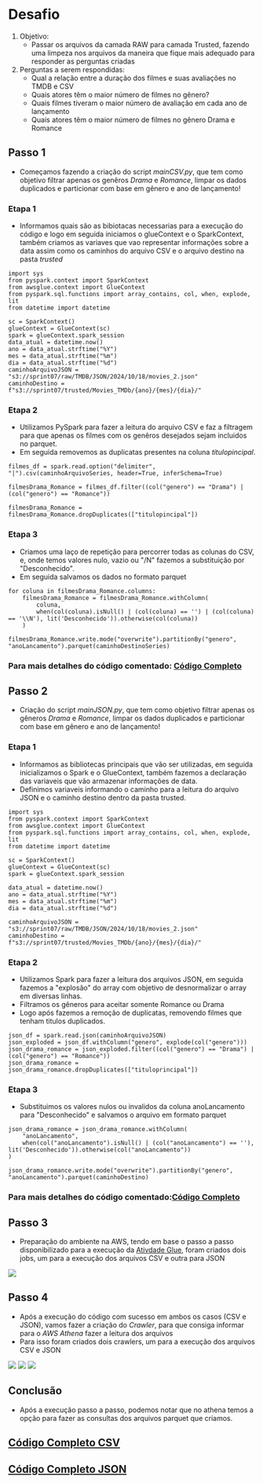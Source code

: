 # **Desafio**
1. Objetivo: 
    - Passar os arquivos da camada RAW para camada Trusted, fazendo uma limpeza nos arquivos da maneira que fique mais adequado para responder as perguntas criadas
2. Perguntas a serem respondidas: 
    - Qual a relação entre a duração dos filmes e suas avaliações no TMDB e CSV
    - Quais atores têm o maior número de filmes no gênero? 
    - Quais filmes tiveram o maior número de avaliação em cada ano de lançamento
    - Quais atores têm o maior número de filmes no gênero Drama e Romance

## Passo 1
- Começamos fazendo a criação do script *mainCSV.py*, que tem como objetivo filtrar apenas os genêros *Drama* e *Romance*, limpar os dados duplicados e particionar com base em gênero e ano de lançamento!

### Etapa 1
- Informamos quais são as bibiotacas necessarias para a execução do código e logo em seguida iniciamos o glueContext e o SparkContext, também criamos as variaves que vao representar informações sobre a data assim como os caminhos do arquivo CSV e o arquivo destino na pasta *trusted*
```
import sys
from pyspark.context import SparkContext
from awsglue.context import GlueContext
from pyspark.sql.functions import array_contains, col, when, explode, lit
from datetime import datetime

sc = SparkContext()
glueContext = GlueContext(sc)
spark = glueContext.spark_session
data_atual = datetime.now()
ano = data_atual.strftime("%Y")
mes = data_atual.strftime("%m")
dia = data_atual.strftime("%d")
caminhoArquivoJSON = "s3://sprint07/raw/TMDB/JSON/2024/10/18/movies_2.json"
caminhoDestino = f"s3://sprint07/trusted/Movies_TMDb/{ano}/{mes}/{dia}/"
```

### Etapa 2
- Utilizamos PySpark para fazer a leitura do arquivo CSV e faz a filtragem para que apenas os filmes com os genêros desejados sejam incluidos no parquet.
- Em seguida removemos as duplicatas presentes na coluna *titulopincipal*.
```
filmes_df = spark.read.option("delimiter", "|").csv(caminhoArquivoSeries, header=True, inferSchema=True)

filmesDrama_Romance = filmes_df.filter((col("genero") == "Drama") | (col("genero") == "Romance"))

filmesDrama_Romance = filmesDrama_Romance.dropDuplicates(["titulopincipal"])
```

### Etapa 3
- Criamos uma laço de repetição para percorrer todas as colunas do CSV, e, onde temos valores nulo, vazio ou "/N" fazemos a substituição por "Desconhecido".
- Em seguida salvamos os dados no formato parquet
```
for coluna in filmesDrama_Romance.columns:
    filmesDrama_Romance = filmesDrama_Romance.withColumn(
        coluna,
        when(col(coluna).isNull() | (col(coluna) == '') | (col(coluna) == '\\N'), lit('Desconhecido')).otherwise(col(coluna))
    )

filmesDrama_Romance.write.mode("overwrite").partitionBy("genero", "anoLancamento").parquet(caminhoDestinoSeries)
```
### Para mais detalhes do código comentado: [Código Completo](./mainCSV.py)

## Passo 2
- Criação do script *mainJSON.py*, que tem como objetivo filtrar apenas os gêneros *Drama* e *Romance*, limpar os dados duplicados e particionar com base em gênero e ano de lançamento!

### Etapa 1
- Informamos as bibliotecas principais que vão ser utilizadas, em seguida inicializamos o Spark e o GlueContext, também fazemos a declaração das variaveis que vão armazenar informações de data.
- Definimos variaveis informando o caminho para a leitura do arquivo JSON e o caminho destino dentro da pasta trusted.
```
import sys
from pyspark.context import SparkContext
from awsglue.context import GlueContext
from pyspark.sql.functions import array_contains, col, when, explode, lit
from datetime import datetime

sc = SparkContext()
glueContext = GlueContext(sc)
spark = glueContext.spark_session

data_atual = datetime.now()
ano = data_atual.strftime("%Y")
mes = data_atual.strftime("%m")
dia = data_atual.strftime("%d")

caminhoArquivoJSON = "s3://sprint07/raw/TMDB/JSON/2024/10/18/movies_2.json"
caminhoDestino = f"s3://sprint07/trusted/Movies_TMDb/{ano}/{mes}/{dia}/"
```

### Etapa 2
- Utilizamos Spark para fazer a leitura dos arquivos JSON, em seguida fazemos a "explosão" do array com objetivo de desnormalizar o array em diversas linhas.
- Filtramos os gêneros para aceitar somente Romance ou Drama
- Logo após fazemos a remoção de duplicatas, removendo filmes que tenham titulos duplicados.

```
json_df = spark.read.json(caminhoArquivoJSON)
json_exploded = json_df.withColumn("genero", explode(col("genero")))
json_drama_romance = json_exploded.filter((col("genero") == "Drama") | (col("genero") == "Romance"))
json_drama_romance = json_drama_romance.dropDuplicates(["tituloprincipal"])
```

### Etapa 3
- Substituimos os valores nulos ou invalidos da coluna anoLancamento para "Desconhecido" e salvamos o arquivo em formato parquet
```
json_drama_romance = json_drama_romance.withColumn(
    "anoLancamento",
    when(col("anoLancamento").isNull() | (col("anoLancamento") == ''), lit('Desconhecido')).otherwise(col("anoLancamento"))
)

json_drama_romance.write.mode("overwrite").partitionBy("genero", "anoLancamento").parquet(caminhoDestino)
```
### Para mais detalhes do código comentado:[Código Completo](./mainJSON.py)

## Passo 3
- Preparação do ambiente na AWS, tendo em base o passo a passo disponibilizado para a execução da [Ativdade Glue](/sprint07/exercicios/AWS_GLUE/glue-lab.pdf), foram criados dois jobs, um para a execução dos arquivos CSV e outra para JSON
<img src='../evidencias/img/EvidenciaJobs.png'>

## Passo 4
- Após a execução do código com sucesso em ambos os casos (CSV e JSON), vamos fazer a criação do *Crawler*, para que consiga informar para o *AWS Athena* fazer a leitura dos arquivos
- Para isso foram criados dois crawlers, um para a execução dos arquivos CSV e JSON
<img src='../evidencias/img/EvidenciaCrawler.png'>
<img src='../evidencias/img/ExecucaoCrawlerCSV.png'>
<img src='../evidencias/img/ExecucaoCrawlerTMDB.png'>

## Conclusão
- Após a execução passo a passo, podemos notar que no athena temos a opção para fazer as consultas dos arquivos parquet que criamos.
## [Código Completo CSV](./mainCSV.py)
## [Código Completo JSON](./mainJSON.py)